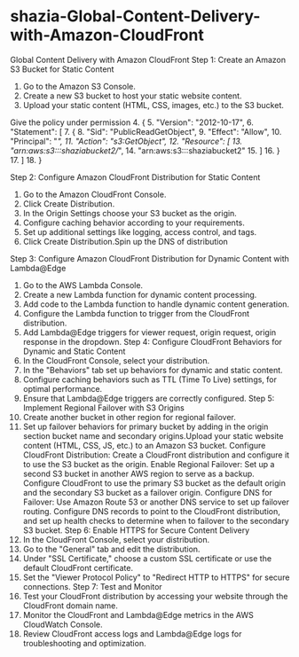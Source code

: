 # shazia-Global-Content-Delivery-with-Amazon-CloudFront
Global Content Delivery with Amazon CloudFront
Step 1: Create an Amazon S3 Bucket for Static Content
1.	Go to the Amazon S3 Console.
2.	Create a new S3 bucket to host your static website content.
3.	Upload your static content (HTML, CSS, images, etc.) to the S3 bucket.

Give the policy under permission 
4.	{
5.	    "Version": "2012-10-17",
6.	    "Statement": [
7.	        {
8.	            "Sid": "PublicReadGetObject",
9.	            "Effect": "Allow",
10.	            "Principal": "*",
11.	            "Action": "s3:GetObject",
12.	            "Resource": [
13.	                "arn:aws:s3:::shaziabucket2/*",
14.	                "arn:aws:s3:::shaziabucket2"
15.	            ]
16.	        }
17.	    ]
18.	}

Step 2: Configure Amazon CloudFront Distribution for Static Content
1.	Go to the Amazon CloudFront Console.
2.	Click Create Distribution.
3.	In the Origin Settings choose your S3 bucket as the origin.
4.	Configure caching behavior according to your requirements.
5.	Set up additional settings like logging, access control, and tags.
6.	Click Create Distribution.Spin up the DNS of distribution

Step 3: Configure Amazon CloudFront Distribution for Dynamic Content with Lambda@Edge
1.	Go to the AWS Lambda Console.
2.	Create a new Lambda function for dynamic content processing.
3.	Add code to the Lambda function to handle dynamic content generation.
4.	Configure the Lambda function to trigger from the CloudFront distribution.
5.	Add Lambda@Edge triggers for viewer request, origin request, origin response in the dropdown.
Step 4: Configure CloudFront Behaviors for Dynamic and Static Content
1.	In the CloudFront Console, select your distribution.
2.	In the "Behaviors" tab set up behaviors for dynamic and static content.
3.	Configure caching behaviors such as TTL (Time To Live) settings, for optimal performance.
4.	Ensure that Lambda@Edge triggers are correctly configured.
Step 5: Implement Regional Failover with S3 Origins
1.	Create another bucket in other region for regional failover.
2.	Set up failover behaviors for primary bucket by adding in the origin section bucket name and secondary origins.Upload your static website content (HTML, CSS, JS, etc.) to an Amazon S3 bucket.
Configure CloudFront Distribution:
Create a CloudFront distribution and configure it to use the S3 bucket as the origin.
Enable Regional Failover:
Set up a second S3 bucket in another AWS region to serve as a backup.
Configure CloudFront to use the primary S3 bucket as the default origin and the secondary S3 bucket as a failover origin.
Configure DNS for Failover:
Use Amazon Route 53 or another DNS service to set up failover routing. Configure DNS records to point to the CloudFront distribution, and set up health checks to determine when to failover to the secondary S3 bucket.
Step 6: Enable HTTPS for Secure Content Delivery
1.	In the CloudFront Console, select your distribution.
2.	Go to the "General" tab and edit the distribution.
3.	Under "SSL Certificate," choose a custom SSL certificate or use the default CloudFront certificate.
4.	Set the "Viewer Protocol Policy" to "Redirect HTTP to HTTPS" for secure connections.
Step 7: Test and Monitor
1.	Test your CloudFront distribution by accessing your website through the CloudFront domain name.
2.	Monitor the CloudFront and Lambda@Edge metrics in the AWS CloudWatch Console.
3.	Review CloudFront access logs and Lambda@Edge logs for troubleshooting and optimization.
